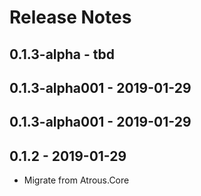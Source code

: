 ﻿# Release Notes

## 0.1.3-alpha - tbd

## 0.1.3-alpha001 - 2019-01-29

## 0.1.3-alpha001 - 2019-01-29

## 0.1.2 - 2019-01-29
* Migrate from Atrous.Core
